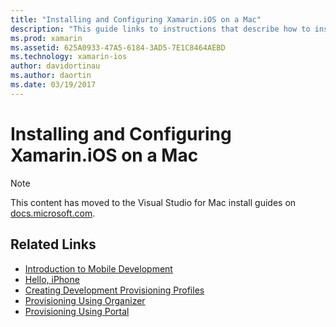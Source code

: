 ```yaml
---
title: "Installing and Configuring Xamarin.iOS on a Mac"
description: "This guide links to instructions that describe how to install and configure Xamarin.iOS on a Mac by setting up Visual Studio for Mac."
ms.prod: xamarin
ms.assetid: 625A0933-47A5-6184-3AD5-7E1C8464AEBD
ms.technology: xamarin-ios
author: davidortinau
ms.author: daortin
ms.date: 03/19/2017
---
```


# Installing and Configuring Xamarin.iOS on a Mac

> [!NOTE]
> This content has moved to the Visual Studio for Mac install guides on [docs.microsoft.com](https://docs.microsoft.com/visualstudio/mac/installation).

## Related Links

- [Introduction to Mobile Development](~/cross-platform/get-started/introduction-to-mobile-development.md)
- [Hello, iPhone](~/ios/get-started/hello-ios/index.md)
- [Creating Development Provisioning Profiles](https://developer.apple.com/library/ios/#documentation/ToolsLanguages/Conceptual/DevPortalGuide/CreatingandDownloadingDevelopmentProvisioningProfiles/CreatingandDownloadingDevelopmentProvisioningProfiles.html)
- [Provisioning Using Organizer](https://developer.apple.com/library/ios/#recipes/xcode_help-devices_organizer/articles/provision_device_for_development-generic.html)
- [Provisioning Using Portal](https://developer.apple.com/library/ios/#recipes/ProvisioningPortal_Recipes/DownloadingaProvisioningProfile/DownloadingaProvisioningProfile.html)
